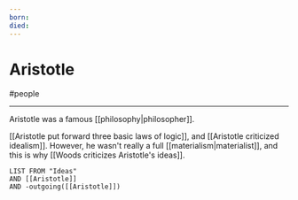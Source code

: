 ```yaml
---
born: 
died: 
---
```

# Aristotle
#people 

---
Aristotle was a famous [[philosophy|philosopher]]. 

[[Aristotle put forward three basic laws of logic]], and [[Aristotle criticized idealism]]. However, he wasn't really a full [[materialism|materialist]], and this is why [[Woods criticizes Aristotle's ideas]]. 

```dataview
LIST FROM "Ideas"
AND [[Aristotle]]
AND -outgoing([[Aristotle]])
```
